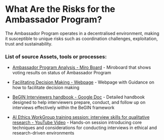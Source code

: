 # What Are the Risks for the Ambassador Program?

The Ambassador Program operates in a decentralised environment, making it susceptible to unique risks such as coordination challenges, exploitation, trust and sustainability.




### List of source Assets, tools or processes:
- [Ambassador Program Analysis - Miro Board](https://miro.com/app/board/uXjVM7pbrUY=/?moveToWidget=3458764557891618718&amp;cot=14) - Miroboard that shows voting results on status of Ambassador Program

- [Facilitating Decision Making - Webpage](https://thefacilitatorscollective.wordpress.com/2023/06/09/facilitating-decision-making/) - Webpage with Guidance on how to facilitate decision making

- [BeGIN Interviewers handbook - Google Doc](https://docs.google.com/document/d/1UZTzjgQQvz1bIkB1_ZZR--qyJTfTIGAJSfajD8nmIl4/edit?tab=t.0#heading=h.e4eyhhbphll2) - Detailed handbook designed to help interviewers prepare, conduct, and follow up on interviews effectively within the BeGIN framework

- [AI Ethics WorkGroup training session: interview skills for qualitative research - YouTube Video](https://www.youtube.com/watch?v=_x9fsRcKIPc) - Hands-on session introducing core techniques and considerations for conducting interviews in ethical and research-driven environments

